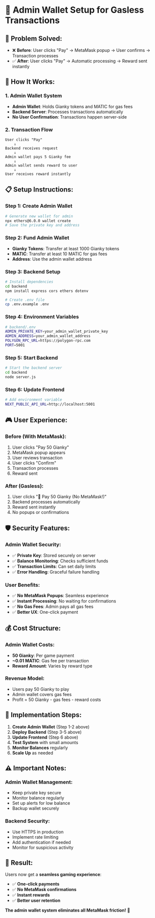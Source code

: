 # 🚀 Admin Wallet Setup for Gasless Transactions

## 🎯 **Problem Solved:**
- ❌ **Before**: User clicks "Pay" → MetaMask popup → User confirms → Transaction processes
- ✅ **After**: User clicks "Pay" → Automatic processing → Reward sent instantly

## 🔧 **How It Works:**

### **1. Admin Wallet System**
- **Admin Wallet**: Holds Gianky tokens and MATIC for gas fees
- **Backend Server**: Processes transactions automatically
- **No User Confirmation**: Transactions happen server-side

### **2. Transaction Flow**
```
User clicks "Pay" 
    ↓
Backend receives request
    ↓
Admin wallet pays 5 Gianky fee
    ↓
Admin wallet sends reward to user
    ↓
User receives reward instantly
```

## 📋 **Setup Instructions:**

### **Step 1: Create Admin Wallet**
```bash
# Generate new wallet for admin
npx ethers@6.0.0 wallet create
# Save the private key and address
```

### **Step 2: Fund Admin Wallet**
- **Gianky Tokens**: Transfer at least 1000 Gianky tokens
- **MATIC**: Transfer at least 10 MATIC for gas fees
- **Address**: Use the admin wallet address

### **Step 3: Backend Setup**
```bash
# Install dependencies
cd backend
npm install express cors ethers dotenv

# Create .env file
cp .env.example .env
```

### **Step 4: Environment Variables**
```bash
# backend/.env
ADMIN_PRIVATE_KEY=your_admin_wallet_private_key
ADMIN_ADDRESS=your_admin_wallet_address
POLYGON_RPC_URL=https://polygon-rpc.com
PORT=5001
```

### **Step 5: Start Backend**
```bash
# Start the backend server
cd backend
node server.js
```

### **Step 6: Update Frontend**
```bash
# Add environment variable
NEXT_PUBLIC_API_URL=http://localhost:5001
```

## 🎮 **User Experience:**

### **Before (With MetaMask):**
1. User clicks "Pay 50 Gianky"
2. MetaMask popup appears
3. User reviews transaction
4. User clicks "Confirm"
5. Transaction processes
6. Reward sent

### **After (Gasless):**
1. User clicks "🚀 Pay 50 Gianky (No MetaMask!)"
2. Backend processes automatically
3. Reward sent instantly
4. No popups or confirmations

## 🛡️ **Security Features:**

### **Admin Wallet Security:**
- ✅ **Private Key**: Stored securely on server
- ✅ **Balance Monitoring**: Checks sufficient funds
- ✅ **Transaction Limits**: Can set daily limits
- ✅ **Error Handling**: Graceful failure handling

### **User Benefits:**
- ✅ **No MetaMask Popups**: Seamless experience
- ✅ **Instant Processing**: No waiting for confirmations
- ✅ **No Gas Fees**: Admin pays all gas fees
- ✅ **Better UX**: One-click payment

## 💰 **Cost Structure:**

### **Admin Wallet Costs:**
- **50 Gianky**: Per game payment
- **~0.01 MATIC**: Gas fee per transaction
- **Reward Amount**: Varies by reward type

### **Revenue Model:**
- Users pay 50 Gianky to play
- Admin wallet covers gas fees
- Profit = 50 Gianky - gas fees - reward costs

## 🔄 **Implementation Steps:**

1. **Create Admin Wallet** (Step 1-2 above)
2. **Deploy Backend** (Step 3-5 above)
3. **Update Frontend** (Step 6 above)
4. **Test System** with small amounts
5. **Monitor Balances** regularly
6. **Scale Up** as needed

## ⚠️ **Important Notes:**

### **Admin Wallet Management:**
- Keep private key secure
- Monitor balance regularly
- Set up alerts for low balance
- Backup wallet securely

### **Backend Security:**
- Use HTTPS in production
- Implement rate limiting
- Add authentication if needed
- Monitor for suspicious activity

## 🎉 **Result:**

Users now get a **seamless gaming experience**:
- ✅ **One-click payments**
- ✅ **No MetaMask confirmations**
- ✅ **Instant rewards**
- ✅ **Better user retention**

**The admin wallet system eliminates all MetaMask friction!** 🚀
